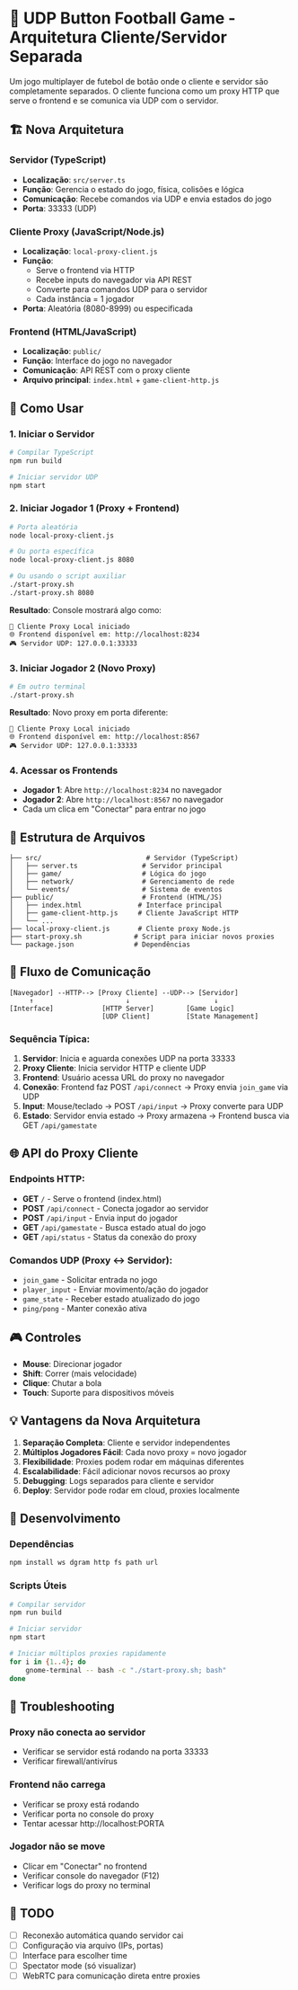 # 🏈 UDP Button Football Game - Arquitetura Cliente/Servidor Separada

Um jogo multiplayer de futebol de botão onde o cliente e servidor são completamente separados. O cliente funciona como um proxy HTTP que serve o frontend e se comunica via UDP com o servidor.

## 🏗️ Nova Arquitetura

### Servidor (TypeScript)
- **Localização**: `src/server.ts`
- **Função**: Gerencia o estado do jogo, física, colisões e lógica
- **Comunicação**: Recebe comandos via UDP e envia estados do jogo
- **Porta**: 33333 (UDP)

### Cliente Proxy (JavaScript/Node.js)
- **Localização**: `local-proxy-client.js`
- **Função**: 
  - Serve o frontend via HTTP
  - Recebe inputs do navegador via API REST
  - Converte para comandos UDP para o servidor
  - Cada instância = 1 jogador
- **Porta**: Aleatória (8080-8999) ou especificada

### Frontend (HTML/JavaScript)
- **Localização**: `public/`
- **Função**: Interface do jogo no navegador
- **Comunicação**: API REST com o proxy cliente
- **Arquivo principal**: `index.html` + `game-client-http.js`

## 🚀 Como Usar

### 1. Iniciar o Servidor
```bash
# Compilar TypeScript
npm run build

# Iniciar servidor UDP
npm start
```

### 2. Iniciar Jogador 1 (Proxy + Frontend)
```bash
# Porta aleatória
node local-proxy-client.js

# Ou porta específica
node local-proxy-client.js 8080

# Ou usando o script auxiliar
./start-proxy.sh
./start-proxy.sh 8080
```

**Resultado**: Console mostrará algo como:
```
🚀 Cliente Proxy Local iniciado
🌐 Frontend disponível em: http://localhost:8234
🎮 Servidor UDP: 127.0.0.1:33333
```

### 3. Iniciar Jogador 2 (Novo Proxy)
```bash
# Em outro terminal
./start-proxy.sh
```

**Resultado**: Novo proxy em porta diferente:
```
🚀 Cliente Proxy Local iniciado
🌐 Frontend disponível em: http://localhost:8567
🎮 Servidor UDP: 127.0.0.1:33333
```

### 4. Acessar os Frontends
- **Jogador 1**: Abre `http://localhost:8234` no navegador
- **Jogador 2**: Abre `http://localhost:8567` no navegador
- Cada um clica em "Conectar" para entrar no jogo

## 📁 Estrutura de Arquivos

```
├── src/                          # Servidor (TypeScript)
│   ├── server.ts                # Servidor principal
│   ├── game/                    # Lógica do jogo
│   ├── network/                 # Gerenciamento de rede
│   └── events/                  # Sistema de eventos
├── public/                      # Frontend (HTML/JS)
│   ├── index.html              # Interface principal
│   ├── game-client-http.js     # Cliente JavaScript HTTP
│   └── ...
├── local-proxy-client.js       # Cliente proxy Node.js
├── start-proxy.sh             # Script para iniciar novos proxies
└── package.json               # Dependências
```

## 🔄 Fluxo de Comunicação

```
[Navegador] --HTTP--> [Proxy Cliente] --UDP--> [Servidor]
     ↑                       ↓                     ↓
[Interface]            [HTTP Server]        [Game Logic]
                       [UDP Client]         [State Management]
```

### Sequência Típica:
1. **Servidor**: Inicia e aguarda conexões UDP na porta 33333
2. **Proxy Cliente**: Inicia servidor HTTP e cliente UDP
3. **Frontend**: Usuário acessa URL do proxy no navegador
4. **Conexão**: Frontend faz POST `/api/connect` → Proxy envia `join_game` via UDP
5. **Input**: Mouse/teclado → POST `/api/input` → Proxy converte para UDP
6. **Estado**: Servidor envia estado → Proxy armazena → Frontend busca via GET `/api/gamestate`

## 🌐 API do Proxy Cliente

### Endpoints HTTP:
- **GET** `/` - Serve o frontend (index.html)
- **POST** `/api/connect` - Conecta jogador ao servidor
- **POST** `/api/input` - Envia input do jogador
- **GET** `/api/gamestate` - Busca estado atual do jogo
- **GET** `/api/status` - Status da conexão do proxy

### Comandos UDP (Proxy ↔ Servidor):
- `join_game` - Solicitar entrada no jogo
- `player_input` - Enviar movimento/ação do jogador
- `game_state` - Receber estado atualizado do jogo
- `ping/pong` - Manter conexão ativa

## 🎮 Controles

- **Mouse**: Direcionar jogador
- **Shift**: Correr (mais velocidade)
- **Clique**: Chutar a bola
- **Touch**: Suporte para dispositivos móveis

## 💡 Vantagens da Nova Arquitetura

1. **Separação Completa**: Cliente e servidor independentes
2. **Múltiplos Jogadores Fácil**: Cada novo proxy = novo jogador
3. **Flexibilidade**: Proxies podem rodar em máquinas diferentes
4. **Escalabilidade**: Fácil adicionar novos recursos ao proxy
5. **Debugging**: Logs separados para cliente e servidor
6. **Deploy**: Servidor pode rodar em cloud, proxies localmente

## 🔧 Desenvolvimento

### Dependências
```bash
npm install ws dgram http fs path url
```

### Scripts Úteis
```bash
# Compilar servidor
npm run build

# Iniciar servidor
npm start

# Iniciar múltiplos proxies rapidamente
for i in {1..4}; do
    gnome-terminal -- bash -c "./start-proxy.sh; bash"
done
```

## 🐛 Troubleshooting

### Proxy não conecta ao servidor
- Verificar se servidor está rodando na porta 33333
- Verificar firewall/antivírus

### Frontend não carrega
- Verificar se proxy está rodando
- Verificar porta no console do proxy
- Tentar acessar http://localhost:PORTA

### Jogador não se move
- Clicar em "Conectar" no frontend
- Verificar console do navegador (F12)
- Verificar logs do proxy no terminal

## 📝 TODO

- [ ] Reconexão automática quando servidor cai
- [ ] Configuração via arquivo (IPs, portas)
- [ ] Interface para escolher time
- [ ] Spectator mode (só visualizar)
- [ ] WebRTC para comunicação direta entre proxies